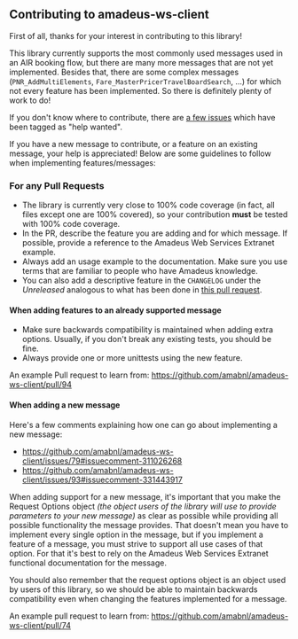 ## Contributing to amadeus-ws-client

First of all, thanks for your interest in contributing to this library!

This library currently supports the most commonly used messages used in an AIR booking flow, but there are many more messages that are not yet implemented. Besides that, there are some complex messages (`PNR_AddMultiElements`, `Fare_MasterPricerTravelBoardSearch`, ...) for which not every feature has been implemented. So there is definitely plenty of work to do!

If you don't know where to contribute, there are [a few issues](https://github.com/amabnl/amadeus-ws-client/issues?q=is%3Aissue+is%3Aopen+label%3A%22help+wanted%22) which have been tagged as "help wanted". 

If you have a new message to contribute, or a feature on an existing message, your help is appreciated! Below are some guidelines to follow when implementing features/messages:

### For any Pull Requests

* The library is currently very close to 100% code coverage (in fact, all files except one are 100% covered), so your contribution **must** be tested with 100% code coverage.
* In the PR, describe the feature you are adding and for which message. If possible, provide a reference to the Amadeus Web Services Extranet example.
* Always add an usage example to the documentation. Make sure you use terms that are familiar to people who have Amadeus knowledge.
* You can also add a descriptive feature in the `CHANGELOG` under the _Unreleased_ analogous to what has been done in [this pull request](https://github.com/amabnl/amadeus-ws-client/pull/94/files#diff-4ac32a78649ca5bdd8e0ba38b7006a1e).

#### When adding features to an already supported message

* Make sure backwards compatibility is maintained when adding extra options. Usually, if you don't break any existing tests, you should be fine.
* Always provide one or more unittests using the new feature.

An example Pull request to learn from: https://github.com/amabnl/amadeus-ws-client/pull/94

#### When adding a new message

Here's a few comments explaining how one can go about implementing a new message: 
- https://github.com/amabnl/amadeus-ws-client/issues/79#issuecomment-311026268
- https://github.com/amabnl/amadeus-ws-client/issues/93#issuecomment-331443917

When adding support for a new message, it's important that you make the Request Options object *(the object users of the library will use to provide parameters to your new message)* 
as clear as possible while providing all possible functionality the message provides. That doesn't mean you have to implement every single option in the message, 
but if you implement a feature of a message, you must strive to support all use cases of that option. 
For that it's best to rely on the Amadeus Web Services Extranet functional documentation for the message. 

You should also remember that the request options object is an object used by users of this library, so we should be able to maintain backwards compatibility even when changing the features implemented for a message.

An example pull request to learn from: https://github.com/amabnl/amadeus-ws-client/pull/74